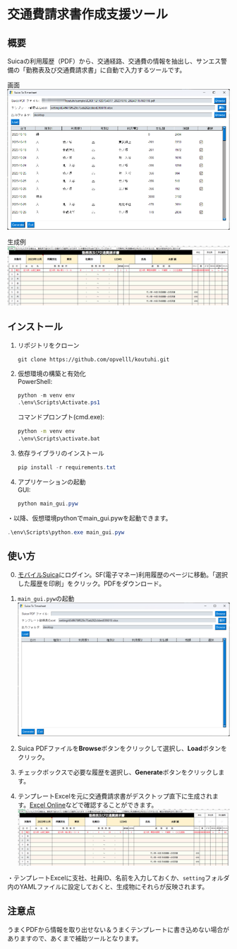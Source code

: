 # 交通費請求書作成支援ツール

## 概要

Suicaの利用履歴（PDF）から、交通経路、交通費の情報を抽出し、サンエス警備の「勤務表及び交通費請求書」に自動で入力するツールです。

画面
![初期画面](<img/スクリーンショット 2025-07-12 035646.png>)

生成例
![生成例](<img/スクリーンショット 2025-07-12 205816.png>)

## インストール

1. リポジトリをクローン 

    ```
    git clone https://github.com/opvelll/koutuhi.git
    ```

2. 仮想環境の構築と有効化  
   PowerShell:
   ```powershell
   python -m venv env
   .\env\Scripts\Activate.ps1
   ```
   コマンドプロンプト(cmd.exe):
   ```bat
   python -m venv env
   .\env\Scripts\activate.bat
   ```

3. 依存ライブラリのインストール  
   ```powershell
   pip install -r requirements.txt
   ```

4. アプリケーションの起動  
   GUI:
   ```powershell
   python main_gui.pyw
   ```

・以降、仮想環境pythonでmain_gui.pywを起動できます。

   ```powershell
   .\env\Scripts\python.exe main_gui.pyw
   ```

## 使い方

0. [モバイルSuica](https://www.mobilesuica.com/index.aspx)にログイン。SF(電子マネー)利用履歴のページに移動。「選択した履歴を印刷」をクリック。PDFをダウンロード。

1. `main_gui.pyw`の起動
   ![初期画面](<img/スクリーンショット 2025-07-12 035501.png>)

2. Suica PDFファイルを**Browse**ボタンをクリックして選択し、**Load**ボタンをクリック。

3. チェックボックスで必要な履歴を選択し、**Generate**ボタンをクリックします。

4. テンプレートExcelを元に交通費請求書がデスクトップ直下に生成されます。[Excel Online](https://excel.cloud.microsoft/)などで確認することができます。
    ![生成例](<img/スクリーンショット 2025-07-12 205816.png>)


・テンプレートExcelに支社、社員ID、名前を入力しておくか、`setting`フォルダ内のYAMLファイルに設定しておくと、生成物にそれらが反映されます。

## 注意点

うまくPDFから情報を取り出せない＆うまくテンプレートに書き込めない場合がありますので、あくまで補助ツールとなります。